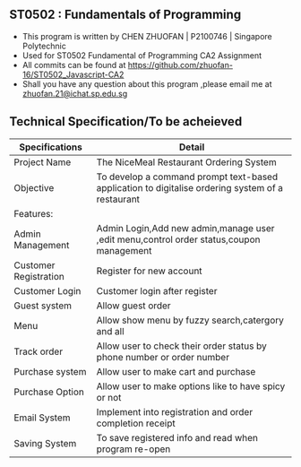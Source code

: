## ST0502 : Fundamentals of Programming
* This program is written by CHEN ZHUOFAN | P2100746 | Singapore Polytechnic
* Used for ST0502 Fundamental of Programming CA2 Assignment
* All commits can be found at https://github.com/zhuofan-16/ST0502_Javascript-CA2
* Shall you have any question about this program ,please email me at zhuofan.21@ichat.sp.edu.sg


## Technical Specification/To be acheieved

| Specifications | Detail                                                  |
| ------------------- | ------------------------------------------- |
| Project Name | The NiceMeal Restaurant Ordering System |
| Objective | To develop a command prompt text-based application to digitalise ordering system of a restaurant |
| Features:
| Admin Management | Admin Login,Add new admin,manage user ,edit menu,control order status,coupon management |
| Customer Registration | Register for new account |
| Customer Login | Customer login after register |
| Guest system | Allow guest order |
| Menu | Allow show menu by fuzzy search,catergory and all |
| Track order | Allow user to check their order status by phone number or order number |
| Purchase system | Allow user to make cart and purchase |
| Purchase Option | Allow user to make options like to have spicy or not |
| Email System | Implement into registration and order completion receipt |
| Saving System | To save registered info and read when program re-open |

